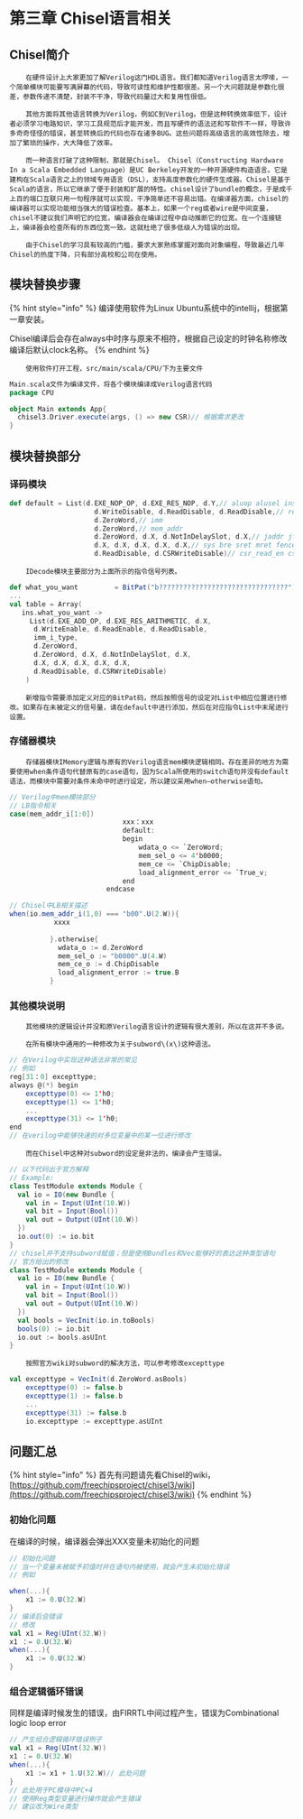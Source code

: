 # 第三章 Chisel语言相关

## Chisel简介

        在硬件设计上大家更加了解Verilog这门HDL语言。我们都知道Verilog语言太啰嗦，一个简单模块可能要写满屏幕的代码，导致可读性和维护性都很差。另一个大问题就是参数化很差，参数传递不清楚，封装不干净，导致代码量过大和复用性很低。

        其他方面将其他语言转换为Verilog，例如C到Verilog。但是这种转换效率低下，设计者必须学习电路知识，学习工具规范后才能开发，而且写硬件的语法还和写软件不一样，导致许多奇奇怪怪的错误，甚至转换后的代码也存在诸多BUG。这些问题将高级语言的高效性除去，增加了繁琐的操作，大大降低了效率。

        而一种语言打破了这种限制，那就是Chisel。 Chisel（Constructing Hardware In a Scala Embedded Language）是UC Berkeley开发的一种开源硬件构造语言。它是建构在Scala语言之上的领域专用语言（DSL），支持高度参数化的硬件生成器。Chisel是基于Scala的语言，所以它继承了便于封装和扩展的特性。chisel设计了bundle的概念，于是成千上百的端口互联只用一句程序就可以实现，干净简单还不容易出错。在编译器方面，chisel的编译器可以实现功能相当强大的错误检查。基本上，如果一个reg或者wire是中间变量，chisel不建议我们声明它的位宽，编译器会在编译过程中自动推断它的位宽。在一个连接链上，编译器会检查所有的东西位宽一致。这就杜绝了很多低级人为错误的出现。

        由于Chisel的学习具有较高的门槛，要求大家熟练掌握对面向对象编程，导致最近几年Chisel的热度下降，只有部分高校和公司在使用。

## 模块替换步骤

{% hint style="info" %}
编译使用软件为Linux Ubuntu系统中的intellij，根据第一章安装。

Chisel编译后会存在always中时序与原来不相符，根据自己设定的时钟名称修改编译后默认clock名称。
{% endhint %}

        使用软件打开工程，src/main/scala/CPU/下为主要文件

```scala
Main.scala文件为编译文件，将各个模块编译成Verilog语言代码
package CPU

object Main extends App{
  chisel3.Driver.execute(args, () => new CSR)// 根据需求更改
}
```

## 模块替换部分

### 译码模块

```scala
def default = List(d.EXE_NOP_OP, d.EXE_RES_NOP, d.Y,// aluop alusel insval
                     d.WriteDisable, d.ReadDisable, d.ReadDisable,// regw reg1 reg2
                     d.ZeroWord,// imm
                     d.ZeroWord,// mem_addr
                     d.ZeroWord, d.X, d.NotInDelaySlot, d.X,// jaddr jflag delay step
                     d.X, d.X, d.X, d.X, d.X,// sys bre sret mret fence
                     d.ReadDisable, d.CSRWriteDisable)// csr_read_en csr_write_en
```

        IDecode模块主要部分为上面所示的指令信号列表。

```scala
def what_you_want         = BitPat("b????????????????????????????????")
...
val table = Array(
   ins.what_you_want ->
     List(d.EXE_ADD_OP, d.EXE_RES_ARITHMETIC, d.X,
      d.WriteEnable, d.ReadEnable, d.ReadDisable,
      imm_i_type,
      d.ZeroWord,
      d.ZeroWord, d.X, d.NotInDelaySlot, d.X,
      d.X, d.X, d.X, d.X, d.X,
      d.ReadDisable, d.CSRWriteDisable)
    )
```

        新增指令需要添加定义对应的BitPat码，然后按照信号的设定对List中相应位置进行修改。如果存在未被定义的信号量，请在default中进行添加，然后在对应指令List中末尾进行设置。

### 存储器模块

        存储器模块IMemory逻辑与原有的Verilog语言mem模块逻辑相同。存在差异的地方为需要使用when条件语句代替原有的case语句，因为Scala所使用的switch语句并没有default语法，而模块中需要对条件未命中时进行设定，所以建议采用when—otherwise语句。

```scala
// Verilog中mem模块部分
// LB指令相关
case(mem_addr_i[1:0])
							xxx：xxx
							default:
							begin
								wdata_o <= `ZeroWord;
								mem_sel_o <= 4'b0000;
								mem_ce <= `ChipDisable;
								load_alignment_error <= `True_v;
							end
						endcase

// Chisel中LB相关描述
when(io.mem_addr_i(1,0) === "b00".U(2.W)){
           xxxx
					 
          }.otherwise{
            wdata_o := d.ZeroWord
            mem_sel_o := "b0000".U(4.W)
            mem_ce_o := d.ChipDisable
            load_alignment_error := true.B
          }
```

### 其他模块说明

        其他模块的逻辑设计并没和原Verilog语言设计的逻辑有很大差别，所以在这并不多说。

        在所有模块中通用的一种修改为关于subword\(x\)这种语法。

```scala
// 在Verilog中实现这种语法非常的常见
// 例如
reg[31：0] excepttype;
always @(*) begin
    excepttype(0) <= 1'h0;
    excepttype(1) <= 1'h0;
    ...
    excepttype(31) <= 1'h0;
end
// 在verilog中能够快速的对多位变量中的某一位进行修改
```

        而在Chisel中这种对subword的设定是非法的，编译会产生错误。

```scala
// 以下代码出于官方解释
// Example:
class TestModule extends Module {
  val io = IO(new Bundle {
    val in = Input(UInt(10.W))
    val bit = Input(Bool())
    val out = Output(UInt(10.W))
  })
  io.out(0) := io.bit
}
// chisel并不支持subword赋值；但是使用Bundles和Vec能够好的表达这种类型语句
// 官方给出的修改
class TestModule extends Module {
  val io = IO(new Bundle {
    val in = Input(UInt(10.W))
    val bit = Input(Bool())
    val out = Output(UInt(10.W))
  })
  val bools = VecInit(io.in.toBools)
  bools(0) := io.bit
  io.out := bools.asUInt
}
```

        按照官方wiki对subword的解决方法，可以参考修改excepttype

```scala
val excepttype = VecInit(d.ZeroWord.asBools)
    excepttype(0) := false.b
    excepttype(1) := false.b
    ...
    excepttype(31) := false.b
    io.excepttype := excepttype.asUInt
```

## 问题汇总

{% hint style="info" %}
首先有问题请先看Chisel的wiki，[https://github.com/freechipsproject/chisel3/wiki](https://github.com/freechipsproject/chisel3/wiki)
{% endhint %}

### 初始化问题

在编译的时候，编译器会弹出XXX变量未初始化的问题

```scala
// 初始化问题
// 当一个变量未被赋予初值时并在语句内被使用，就会产生未初始化错误
// 例如

when(...){
    x1 := 0.U(32.W)
}
// 编译后会错误
// 修改
val x1 = Reg(UInt(32.W))
x1 ：= 0.U(32.W)
when(...){
    x1 := 0.U(32.W)
}
```

### 组合逻辑循环错误

同样是编译时候发生的错误，由FIRRTL中间过程产生，错误为Combinational logic loop error

```scala
// 产生组合逻辑循环错误例子
val x1 = Reg(UInt(32.W))
x1 ：= 0.U(32.W)
when(...){
    x1 := x1 + 1.U(32.W)// 此处问题
}
// 此处用于PC模块中PC+4
// 使用Reg类型变量进行操作就会产生错误
// 建议改为Wire类型
```

